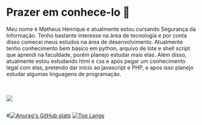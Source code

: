 <h1>Prazer em conhece-lo 👋</h1>

Meu nome é Matheus Henrique e atualmente estou cursando Segurança da Informação. Tenho bastante interesse na área de tecnologia e por conta disso comecei meus estudos na área de desenvolvimento. Atualmente tenho conhecimento bem básico em python, arquivo de lote e shell script que aprendi na faculdade, porém planejo estudar mais elas. Além disso, atualmente estou estudando html e css e após pegar um conhecimento legal com elas, pretendo dar início ao javascript e PHP, e apos isso planejo estudar algumas linguagens de programação.

<br>
<br>
<div>
<a href="https://www.linkedin.com/in/matheus-lima-7221351a2/" targat="_blank"> <img src="https://img.shields.io/badge/-LinkedIn-blue" target="_blank"></a>
</div>

##

#[![Anurag's GitHub stats](https://github-readme-stats.vercel.app/api?username=matlima11&show_icons=true&theme=radical)](https://github.com/matlima11/github-readme-stats) 
[![Top Langs](https://github-readme-stats.vercel.app/api/top-langs/?username=matlima11&layout=compact&langs_count=8)](https://github.com/matlima11/github-readme-stats)
